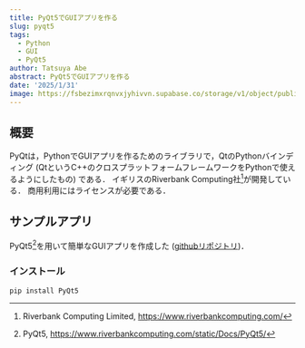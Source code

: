 ```yaml
---
title: PyQt5でGUIアプリを作る
slug: pyqt5
tags:
  - Python
  - GUI
  - PyQt5
author: Tatsuya Abe
abstract: PyQt5でGUIアプリを作る
date: '2025/1/31'
image: https://fsbezimxrqnvxjyhivvn.supabase.co/storage/v1/object/public/blogThumbnail//PyQt.png
---
```

## 概要
PyQtは，PythonでGUIアプリを作るためのライブラリで，QtのPythonバインディング (QtというC++のクロスプラットフォームフレームワークをPythonで使えるようにしたもの) である．
イギリスのRiverbank Computing社[^1]が開発している．
商用利用にはライセンスが必要である．

## サンプルアプリ
PyQt5[^2]を用いて簡単なGUIアプリを作成した ([githubリポジトリ](https://github.com/tatsuya-16/valentine-date-invitation/tree/main))．

### インストール
``pip install PyQt5``



[^1]:Riverbank Computing Limited, https://www.riverbankcomputing.com/

[^2]:PyQt5, https://www.riverbankcomputing.com/static/Docs/PyQt5/